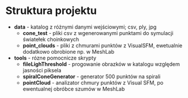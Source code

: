 # Struktura projektu

 - **data** - katalog z różnymi danymi wejściowymi; csv, ply, jpg
 	- **cone_test** - pliki csv z wgenerowanymi punktami do symulacji światełek choinkowych
 	- **point_clouds** - pliki z chmurami punktów z VisualSFM, ewetualnie dodatkowo obrobione np. w MeshLab
 - **tools** - rózne pomocnicze skrypty
    - **fileLighThreshold** - progowanie obrazków w katalogu względem jasności piksela
    - **spiralConeGenerator** - generator 500 punktów na spirali
    - **pointCloud** - analizator chmury punktów z Visual SFM, po ewentualnej obróbce szumów w MeshLab